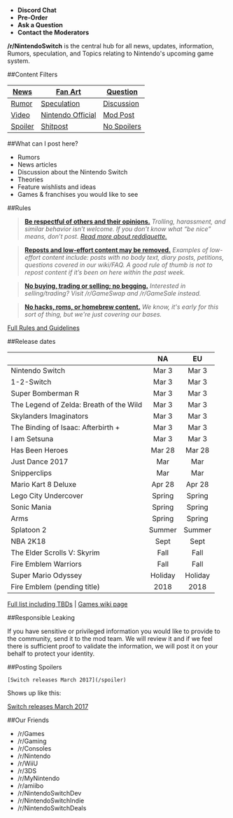 * [](//discord.gg/switch)**Discord Chat**
* [](//www.nintendo.com/switch/buy-now/)**Pre-Order**
* [](//reddit.com/r/NintendoSwitch/about/sticky?num=1)**Ask a Question**
* [](//reddit.com/message/compose?to=%2Fr%2FNintendoSwitch)**Contact the Moderators**

**/r/NintendoSwitch** is the central hub for all news, updates, information, Rumors, speculation, and Topics relating to Nintendo's upcoming game system. 

##Content Filters

[News](https://www.reddit.com/r/NintendoSwitch/search?sort=new&restrict_sr=on&q=flair%3ANews) | [Fan Art](https://www.reddit.com/r/NintendoSwitch/search?sort=new&restrict_sr=on&q=flair%3AMock-up) | [Question](https://www.reddit.com/r/NintendoSwitch/search?sort=new&restrict_sr=on&q=flair%3AQuestion)
----------|----------|----------
[Rumor](https://www.reddit.com/r/NintendoSwitch/search?sort=new&restrict_sr=on&q=flair%3ARumor) | [Speculation](https://www.reddit.com/r/NintendoSwitch/search?sort=new&restrict_sr=on&q=flair%3ASpeculation) | [Discussion](https://www.reddit.com/r/NintendoSwitch/search?sort=new&restrict_sr=on&q=flair%3ADiscussion)
[Video](https://www.reddit.com/r/NintendoSwitch/search?sort=new&restrict_sr=on&q=flair%3AVideo) | [Nintendo Official](https://www.reddit.com/r/NintendoSwitch/search?sort=new&restrict_sr=on&q=flair%3ANintendo%2BOfficial) | [Mod Post](https://www.reddit.com/r/NintendoSwitch/search?sort=new&restrict_sr=on&q=flair%3AMod%2BPost)
[Spoiler](https://www.reddit.com/r/NintendoSwitch/search?sort=new&restrict_sr=on&q=flair%3ASpoiler) | [Shitpost](https://www.reddit.com/r/Tomorrow) | [No Spoilers](https://tk.reddit.com/r/NintendoSwitch/)

##What can I post here?

* Rumors
* News articles
* Discussion about the Nintendo Switch
* Theories
* Feature wishlists and ideas
* Games & franchises you would like to see


##Rules

> [**Be respectful of others and their opinions.**](#rule) *Trolling, harassment, and similar behavior isn’t welcome. If you don’t know what “be nice” means, don’t post. [Read more about reddiquette.](https://www.reddit.com/wiki/reddiquette/)*

> [**Reposts and low-effort content may be removed.**](#rule) *Examples of low-effort content include: posts with no body text, diary posts, petitions, questions covered in our wiki/FAQ. A good rule of thumb is not to repost content if it’s been on here within the past week.*

> [**No buying, trading or selling; no begging.**](#rule) *Interested in selling/trading? Visit /r/GameSwap and /r/GameSale instead.*

> [**No hacks, roms, or homebrew content.**](#rule) *We know, it's early for this sort of thing, but we're just covering our bases.*
 
[Full Rules and Guidelines](/w/rules) 


##Release dates

|  | NA | EU |
|-|:-:|:-:|
| Nintendo Switch | Mar 3 | Mar 3 |
| 1-2-Switch | Mar 3 | Mar 3 |
| Super Bomberman R | Mar 3 | Mar 3 |
| The Legend of Zelda: Breath of the Wild | Mar 3 | Mar 3 |
| Skylanders Imaginators | Mar 3 | Mar 3 |
| The Binding of Isaac: Afterbirth + | Mar 3 | Mar 3 |
| I am Setsuna | Mar 3 | Mar 3 |
| Has Been Heroes | Mar 28 | Mar 28 |
| Just Dance 2017 | Mar | Mar |
| Snipperclips | Mar | Mar |
| Mario Kart 8 Deluxe | Apr 28 | Apr 28 |
| Lego City Undercover | Spring | Spring |
| Sonic Mania | Spring | Spring |
| Arms | Spring | Spring |
| Splatoon 2 | Summer| Summer |
| NBA 2K18 | Sept | Sept |
| The Elder Scrolls V: Skyrim | Fall | Fall |
| Fire Emblem Warriors | Fall | Fall |
| Super Mario Odyssey| Holiday | Holiday |
| Fire Emblem (pending title) | 2018 | 2018 |

[Full list including TBDs](http://www.nintendo.com/games/coming-soon#nintendo-switch) | [Games wiki page](/r/NintendoSwitch/w/games)


##Responsible Leaking

If you have sensitive or privileged information you would like to provide to the community, send it to the mod team. We will review it and if we feel there is sufficient proof to validate the information, we will post it on your behalf to protect your identity.


##Posting Spoilers

    [Switch releases March 2017](/spoiler)

Shows up like this:

[Switch releases March 2017](/spoiler)


##Our Friends

* /r/Games
* /r/Gaming
* /r/Consoles
* /r/Nintendo
* /r/WiiU
* /r/3DS
* /r/MyNintendo
* /r/amiibo
* /r/NintendoSwitchDev
* /r/NintendoSwitchIndie
* /r/NintendoSwitchDeals